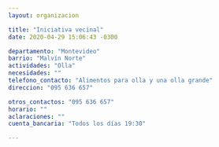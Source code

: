 ```yaml
---
layout: organizacion

title: "Iniciativa vecinal"
date: 2020-04-29 15:06:43 -0300

departamento: "Montevideo"
barrio: "Malvín Norte"
actividades: "Olla"
necesidades: ""
telefono_contacto: "Alimentos para olla y una olla grande"
direccion: "095 636 657"

otros_contactos: "095 636 657"
horario: ""
aclaraciones: ""
cuenta_bancaria: "Todos los días 19:30"

---
```

